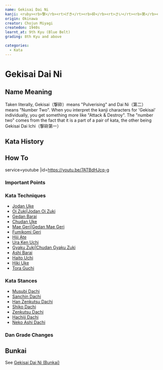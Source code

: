 ```yaml
---
name: Gekisai Dai Ni
kanji: <ruby><rb>撃</rb><rt>げき</rt><rb>砕</rb><rt>さい</rt><rb>第</rb><rt>だい</rt><rb>二</rb><rt>に</rt></ruby>
origin: Okinawa
creator: Chojun Miyagi
createdon: 1940s
learnt_at: 9th Kyu (Blue Belt)
grading: 8th Kyu and above

categories:
  - Kata
---
```


# Gekisai Dai Ni

## Name Meaning

Taken literally, Gekisai（撃砕）means "Pulverising​" and Dai Ni（第二）means "Number Two". When you interpret the kanji characters for 'Gekisai' individually, you get something more like "Attack & Destroy". The "number two" comes from the fact that it is a part of a pair of kata, the other being Gekisai Dai Ichi（撃砕第一）

## Kata History

## How To

service=youtube
|id=https://youtu.be/7ATBdHJcq-g

### Important Points

### Kata Techniques

- [Jodan Uke](/)
- [Oi Zuki|Jodan Oi Zuki](/)
- [Gedan Barai](/)
- [Chudan Uke](/)
- [Mae Geri|Gedan Mae Geri](/)
- [Fumikomi Geri](/)
- [Hiji Ate](/)
- [Ura Ken Uchi](/)
- [Gyaku Zuki|Chudan Gyaku Zuki](/)
- [Ashi Barai](/)
- [Haito Uchi](/)
- [Hiki Uke](/)
- [Tora Guchi](/)

### Kata Stances

- [Musubi Dachi](/)
- [Sanchin Dachi](/)
- [Han Zenkutsu Dachi](/)
- [Shiko Dachi](/)
- [Zenkutsu Dachi](/)
- [Hachiji Dachi](/)
- [Neko Ashi Dachi](/)

### Dan Grade Changes

## Bunkai

See [Gekisai Dai Ni (Bunkai)](/bunkai/gekisai-dai-ni)
